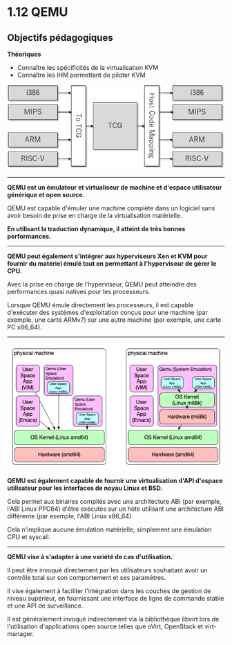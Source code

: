 # 1.12 QEMU

## Objectifs pédagogiques

**Théoriques**

- Connaître les spécificités de la virtualisation KVM
- Connaître les IHM permettant de piloter KVM

![](../assets/images/kvm/kvm-qemu-tcg.png)

---

**QEMU est un émulateur et virtualiseur de machine et d'espace utilisateur générique et open source.**

QEMU est capable d'émuler une machine complète dans un logiciel sans avoir besoin de prise en charge de la virtualisation matérielle.

**En utilisant la traduction dynamique, il atteint de très bonnes performances.**

---


**QEMU peut également s'intégrer aux hyperviseurs Xen et KVM pour fournir du matériel émulé tout en permettant à l'hyperviseur de gérer le CPU.**

Avec la prise en charge de l'hyperviseur, QEMU peut atteindre des performances quasi natives pour les processeurs.

Lorsque QEMU émule directement les processeurs, il est capable d'exécuter des systèmes d'exploitation conçus pour une machine (par exemple, une carte ARMv7) sur une autre machine (par exemple, une carte PC x86_64).

---

![](../assets/images/kvm/qemu-modes-copyright-mk68k.info.png)

**QEMU est également capable de fournir une virtualisation d'API d'espace utilisateur pour les interfaces de noyau Linux et BSD.**

Cela permet aux binaires compilés avec une architecture ABI (par exemple, l'ABI Linux PPC64) d'être exécutés sur un hôte utilisant une architecture ABI différente (par exemple, l'ABI Linux x86_64).

Cela n'implique aucune émulation matérielle, simplement une émulation CPU et syscall.

---

**QEMU vise à s'adapter à une variété de cas d'utilisation.**

Il peut être invoqué directement par les utilisateurs souhaitant avoir un contrôle total sur son comportement et ses paramètres.

Il vise également à faciliter l'intégration dans les couches de gestion de niveau supérieur, en fournissant une interface de ligne de commande stable et une API de surveillance.

Il est généralement invoqué indirectement via la bibliothèque libvirt lors de l'utilisation d'applications open source telles que oVirt, OpenStack et virt-manager.
